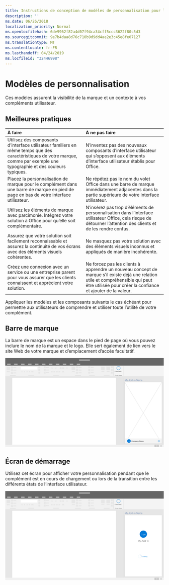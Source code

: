 ```yaml
---
title: Instructions de conception de modèles de personnalisation pour les compléments Office
description: ''
ms.date: 06/26/2018
localization_priority: Normal
ms.openlocfilehash: 6de9962f82a4d07f94ca34cff5ccc3622f80c5d3
ms.sourcegitcommit: 9e7b4daa8d76c710b9d9dd4ae2e3c45e8fe07127
ms.translationtype: MT
ms.contentlocale: fr-FR
ms.lasthandoff: 04/24/2019
ms.locfileid: "32446998"
---
```

# <a name="branding-patterns"></a>Modèles de personnalisation

Ces modèles assurent la visibilité de la marque et un contexte à vos compléments utilisateur. 

## <a name="best-practices"></a>Meilleures pratiques

|À faire |À ne pas faire|
|:---- |:----|
| Utilisez des composants d’interface utilisateur familiers en même temps que des caractéristiques de votre marque, comme par exemple une typographie et des couleurs typiques. | N’inventez pas des nouveaux composants d’interface utilisateur qui s’opposent aux éléments d’interface utilisateur établis pour Office. | 
| Placez la personnalisation de marque pour le complément dans une barre de marque en pied de page en bas de votre interface utilisateur. | Ne répétez pas le nom du volet Office dans une barre de marque immédiatement adjacentes dans la partie supérieure de votre interface utilisateur. |
| Utilisez les éléments de marque avec parcimonie. Intégrez votre solution à Office pour qu’elle soit complémentaire. | N’insérez pas trop d’éléments de personnalisation dans l’interface utilisateur Office, cela risque de détourner l’attention des clients et de les rendre confus. |
| Assurez que votre solution soit facilement reconnaissable et assurez la continuité de vos écrans avec des éléments visuels cohérentes. | Ne masquez pas votre solution avec des éléments visuels inconnus et appliqués de manière incohérente. |
| Créez une connexion avec un service ou une entreprise parent pour vous assurer que les clients connaissent et apprécient votre solution. | Ne forcez pas les clients à apprendre un nouveau concept de marque s’il existe déjà une relation utile et compréhensible qui peut être utilisée pour créer la confiance et ajouter de la valeur. |


Appliquer les modèles et les composants suivants le cas échéant pour permettre aux utilisateurs de comprendre et utiliser toute l’utilité de votre complément.


## <a name="brand-bar"></a>Barre de marque

La barre de marque est un espace dans le pied de page où vous pouvez inclure le nom de la marque et le logo. Elle sert également de lien vers le site Web de votre marque et d’emplacement d’accès facultatif.

![Barre de marque - spécifications pour le volet Office du bureau](../images/add-in-brand-bar.png)

## <a name="splash-screen"></a>Écran de démarrage

Utilisez cet écran pour afficher votre personnalisation pendant que le complément est en cours de chargement ou lors de la transition entre les différents états de l’interface utilisateur.

![Écran de démarrage de la marque - spécifications pour le volet Office du bureau](../images/add-in-splash-screen.png)

